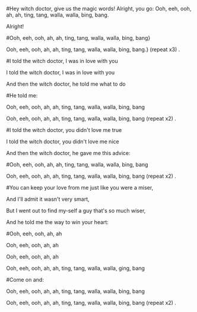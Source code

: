 #Hey witch doctor, give us the magic words!
Alright, you go: Ooh, eeh, ooh, ah, ah, ting, tang, walla, walla, bing, bang.

Alright!

#Ooh, eeh, ooh, ah, ah, ting, tang, walla, walla, bing, bang}

Ooh, eeh, ooh, ah, ah, ting, tang, walla, walla, bing, bang.} (repeat x3) .

#I told the witch doctor, I was in love with you

I told the witch doctor, I was in love with you

And then the witch doctor, he told me what to do

#He told me:

Ooh, eeh, ooh, ah, ah, ting, tang, walla, walla, bing, bang

Ooh, eeh, ooh, ah, ah, ting, tang, walla, walla, bing, bang (repeat x2) .

#I told the witch doctor, you didn't love me true

I told the witch doctor, you didn't love me nice

And then the witch doctor, he gave me this advice:

#Ooh, eeh, ooh, ah, ah, ting, tang, walla, walla, bing, bang

Ooh, eeh, ooh, ah, ah, ting, tang, walla, walla, bing, bang (repeat x2) .

#You can keep your love from me just like you were a miser,

And I'll admit it wasn't very smart,

But I went out to find my-self a guy that's so much wiser,

And he told me the way to win your heart:

#Ooh, eeh, ooh, ah, ah

Ooh, eeh, ooh, ah, ah

Ooh, eeh, ooh, ah, ah

Ooh, eeh, ooh, ah, ah, ting, tang, walla, walla, ging, bang

#Come on and:

Ooh, eeh, ooh, ah, ah, ting, tang, walla, walla, bing, bang

Ooh, eeh, ooh, ah, ah, ting, tang, walla, walla, bing, bang (repeat x2) .
